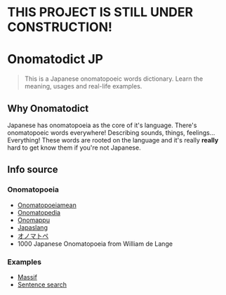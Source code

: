 # THIS PROJECT IS STILL UNDER CONSTRUCTION!

# Onomatodict JP

> This is a Japanese onomatopoeic words dictionary. Learn the meaning, usages and real-life examples. 

## Why Onomatodict

Japanese has onomatopoeia as the core of it's language. There's onomatopoeic words everywhere! Describing sounds, things, feelings… Everything! These words are rooted on the language and it's really **really** hard to get know them if you're not Japanese.

## Info source
### Onomatopoeia
- [Onomatopoeiamean](https://onomatopoeiamean.info/)
- [Onomatopedia](https://www.onomatopedia.jp/about)
- [Onomappu](https://www.instagram.com/onomappu/)
- [Japaslang](https://japaslang.com/tag/onomatopoeia)
- [オノマトペ](https://goiryoku.com/onomatopoeia/)
- 1000 Japanese Onomatopoeia from William de Lange

### Examples
- [Massif](https://massif.la/)
- [Sentence search](https://sentencesearch.neocities.org/)